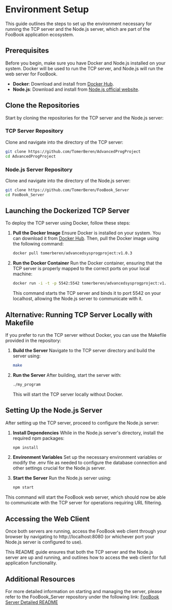 # Environment Setup

This guide outlines the steps to set up the environment necessary for running the TCP server and the Node.js server, which are part of the FooBook application ecosystem.

## Prerequisites

Before you begin, make sure you have Docker and Node.js installed on your system. Docker will be used to run the TCP server, and Node.js will run the web server for FooBook.

- **Docker**: Download and install from [Docker Hub](https://hub.docker.com/).
- **Node.js**: Download and install from [Node.js official website](https://nodejs.org/).

## Clone the Repositories

Start by cloning the repositories for the TCP server and the Node.js server:

### TCP Server Repository

Clone and navigate into the directory of the TCP server:

```bash
git clone https://github.com/TomerBeren/AdvancedProgProject
cd AdvancedProgProject
```

### Node.js Server Repository

Clone and navigate into the directory of the Node.js server:

```bash
git clone https://github.com/TomerBeren/FooBook_Server
cd FooBook_Server
```
## Launching the Dockerized TCP Server

To deploy the TCP server using Docker, follow these steps:

1. **Pull the Docker Image** Ensure Docker is installed on your system. You can download it from [Docker Hub](https://hub.docker.com/). Then, pull the Docker image using the following command:
   ```bash
   docker pull tomerberen/advancedsysprogproject:v1.0.3
   ```

2. **Run the Docker Container** Run the Docker container, ensuring that the TCP server is properly mapped to the correct ports on your local machine:
    ```bash
    docker run -i -t -p 5542:5542 tomerberen/advancedsysprogproject:v1.0.3
    ```
    This command starts the TCP server and binds it to port 5542 on your localhost, allowing the Node.js server to communicate with it.

## Alternative: Running TCP Server Locally with Makefile

If you prefer to run the TCP server without Docker, you can use the Makefile provided in the repository:

1. **Build the Server** Navigate to the TCP server directory and build the server using:
    ```bash
    make
    ```

2. **Run the Server** After building, start the server with:
    ```bash
    ./my_program
    ```

    This will start the TCP server locally without Docker.

## Setting Up the Node.js Server

After setting up the TCP server, proceed to configure the Node.js server:

1. **Install Dependencies** While in the Node.js server's directory, install the required npm packages:
    ```bash
    npm install
    ```
2. **Environment Variables** Set up the necessary environment variables or modify the .env file as needed to configure the database connection and other settings crucial for the Node.js server.

3. **Start the Server** Run the Node.js server using:
    ```bash
    npm start
    ```
This command will start the FooBook web server, which should now be able to communicate with the TCP server for operations requiring URL filtering.

## Accessing the Web Client

Once both servers are running, access the FooBook web client through your browser by navigating to http://localhost:8080 (or whichever port your Node.js server is configured to use).

This README guide ensures that both the TCP server and the Node.js server are up and running, and outlines how to access the web client for full application functionality.

## Additional Resources

For more detailed information on starting and managing the server, please refer to the
FooBook_Server repository under the following link:
[FooBook Server Detailed README](https://github.com/TomerBeren/FooBook_Server)
